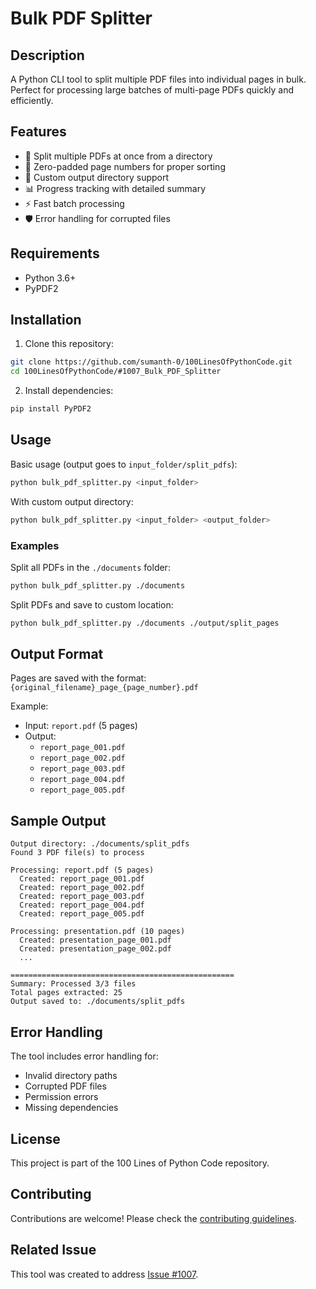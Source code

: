 # Bulk PDF Splitter

## Description
A Python CLI tool to split multiple PDF files into individual pages in bulk. Perfect for processing large batches of multi-page PDFs quickly and efficiently.

## Features
- 📄 Split multiple PDFs at once from a directory
- 🔢 Zero-padded page numbers for proper sorting
- 📁 Custom output directory support
- 📊 Progress tracking with detailed summary
- ⚡ Fast batch processing
- 🛡️ Error handling for corrupted files

## Requirements
- Python 3.6+
- PyPDF2

## Installation

1. Clone this repository:
```bash
git clone https://github.com/sumanth-0/100LinesOfPythonCode.git
cd 100LinesOfPythonCode/#1007_Bulk_PDF_Splitter
```

2. Install dependencies:
```bash
pip install PyPDF2
```

## Usage

Basic usage (output goes to `input_folder/split_pdfs`):
```bash
python bulk_pdf_splitter.py <input_folder>
```

With custom output directory:
```bash
python bulk_pdf_splitter.py <input_folder> <output_folder>
```

### Examples

Split all PDFs in the `./documents` folder:
```bash
python bulk_pdf_splitter.py ./documents
```

Split PDFs and save to custom location:
```bash
python bulk_pdf_splitter.py ./documents ./output/split_pages
```

## Output Format
Pages are saved with the format: `{original_filename}_page_{page_number}.pdf`

Example:
- Input: `report.pdf` (5 pages)
- Output:
  - `report_page_001.pdf`
  - `report_page_002.pdf`
  - `report_page_003.pdf`
  - `report_page_004.pdf`
  - `report_page_005.pdf`

## Sample Output
```
Output directory: ./documents/split_pdfs
Found 3 PDF file(s) to process

Processing: report.pdf (5 pages)
  Created: report_page_001.pdf
  Created: report_page_002.pdf
  Created: report_page_003.pdf
  Created: report_page_004.pdf
  Created: report_page_005.pdf

Processing: presentation.pdf (10 pages)
  Created: presentation_page_001.pdf
  Created: presentation_page_002.pdf
  ...

==================================================
Summary: Processed 3/3 files
Total pages extracted: 25
Output saved to: ./documents/split_pdfs
```

## Error Handling
The tool includes error handling for:
- Invalid directory paths
- Corrupted PDF files
- Permission errors
- Missing dependencies

## License
This project is part of the 100 Lines of Python Code repository.

## Contributing
Contributions are welcome! Please check the [contributing guidelines](https://github.com/sumanth-0/100LinesOfPythonCode/blob/main/CONTRIBUTING.md).

## Related Issue
This tool was created to address [Issue #1007](https://github.com/sumanth-0/100LinesOfPythonCode/issues/1007).
